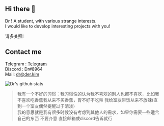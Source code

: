 ## Hi there 👋
Dr ! A student, with various strange interests.  
I would like to develop interesting projects with you!

请多关照!

## Contact me
Telegram : [Telegram](https://t.me/derdct)    
Discord : Dr#8964  
Mail: dr@der.kim  


![Dr's github stats](https://github-readme-stats.vercel.app/api/?username=deng-rui&show_icons=true&title_color=fff&icon_color=79ff97&text_color=9f9f9f&bg_color=151515)  

> 我有一个不好的习惯：我习惯性的认为我不喜欢的别人也都不喜欢，比如我不喜欢吃香蕉我从来不买香蕉，胃不好不吃辣 我给室友带饭从来不放辣(直到一个室友偶然提醒过于清淡)  
> 我的意思就是我有很多时候没有考虑到其他人的需求，如果你需要一些适合自己的东西 不要介意 直接邮箱或discord告诉就行  
